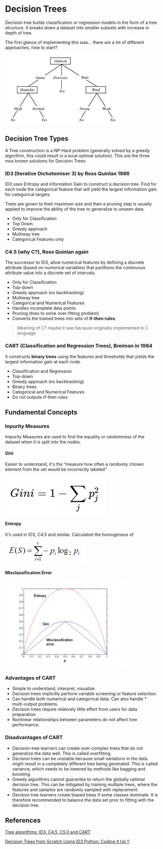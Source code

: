 # Decision Trees
Decision tree builds classification or regression models in the form of a tree structure. It breaks down a dataset into smaller subsets with increase in depth of tree.

The first glance of implementing this was... there are a lot of different approaches, how to start?

![Decision Tree](images/decision_tree_example.jpg)

## Decision Tree Types

A Tree construction is a NP-Hard problem (generally solved by a greedy algorithm, this could result in a local optimal solution). This are the three mos known solutions for Decision Trees:

### ID3 (Iterative Dichotomiser 3) by Ross Quinlan 1986

ID3 uses Entropy and Information Gain to construct a decision tree.
Find for each node the categorical feature that will yield the largest information gain for categorical targets.

Trees are grown to their maximum size and then a pruning step is usually applied to improve the ability of the tree to generalize to unseen data.

* Only for Classification
* Top Down
* Greedy approach
* Multiway tree
* Categorical Features only

### C4.5 (why C?), Ross Quinlan again

The successor to ID3, allow numerical features by defining a discrete attribute (based on numerical variables) that partitions the continuous attribute value into a discrete set of intervals.

* Only for Classification
* Top-down
* Greedy approach (no backtracking)
* Multiway tree
* Categorical and Numerical Features
* Handles incomplete data points
* Pruning (tries to solve over-fitting problem)
* Converts the trained trees into sets of **if-then rules**.

> Meaning of C? maybe it was because originally implemented in C language

### CART (Classification and Regression Trees), Breiman in 1984

It constructs **binary trees** using the features and thresholds that yields the largest information gain at each node.

* Classification and Regression
* Top-down
* Greedy approach (no backtracking)
* Binary trees
* Categorical and Numerical Features
* Do not outputs if-then rules

## Fundamental Concepts 


### Inpurity Measures

Impurity Measures are used to find the equality or randomness of the dataset when it is split into the nodes.

#### Gini
Easier to understand, it's the “measure how often a randomly chosen element from the set would be incorrectly labeled”

![Gini impurity](images/gini.png)

#### Entropy
It's used in ID3, C4.5 and similar.
Calculated the homogeneus of

![Entropy impurity](images/entropy.png)

#### Misclassification Error

![Comparing Impurity Meausres](images/entropy_curve.png)

### Advantages of CART

* Simple to understand, interpret, visualize.
* Decision trees implicitly perform variable screening or feature selection.
* Can handle both numerical and categorical data. Can also handle * multi-output problems.
* Decision trees require relatively little effort from users for data preparation.
* Nonlinear relationships between parameters do not affect tree performance.


### Disadvantages of CART

* Decision-tree learners can create over-complex trees that do not generalize the data well. This is called overfitting.
* Decision trees can be unstable because small variations in the data might result in a completely different tree being generated. This is called variance, which needs to be lowered by methods like bagging and boosting.
* Greedy algorithms cannot guarantee to return the globally optimal decision tree. This can be mitigated by training multiple trees, where the features and samples are randomly sampled with replacement.
* Decision tree learners create biased trees if some classes dominate. It is therefore recommended to balance the data set prior to fitting with the decision tree.

## References

[Tree algorithms: ID3, C4.5, C5.0 and CART](https://medium.com/datadriveninvestor/tree-algorithms-id3-c4-5-c5-0-and-cart-413387342164)

[Decision Trees from Scratch Using ID3 Python: Coding It Up !!](https://medium.com/@pytholabs/decision-trees-from-scratch-using-id3-python-coding-it-up-6b79e3458de4)